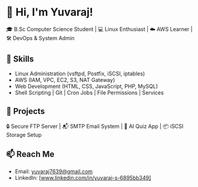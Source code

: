 # 👋 Hi, I'm Yuvaraj!
🎓 B.Sc Computer Science Student | 💻 Linux Enthusiast | ☁️ AWS Learner | 🛠️ DevOps & System Admin

## 🚀 Skills
- Linux Administration (vsftpd, Postfix, iSCSI, iptables)
- AWS (IAM, VPC, EC2, S3, NAT Gateway)
- Web Development (HTML, CSS, JavaScript, PHP, MySQL)
- Shell Scripting | Git | Cron Jobs | File Permissions | Services

## 🧰 Projects
🔒 Secure FTP Server | 📬 SMTP Email System | 🧠 AI Quiz App | 📦 iSCSI Storage Setup

## 📫 Reach Me
- Email: yuvaraj7639@gmail.com
- LinkedIn: [www.linkedin.com/in/yuvaraj-s-6895bb349]
